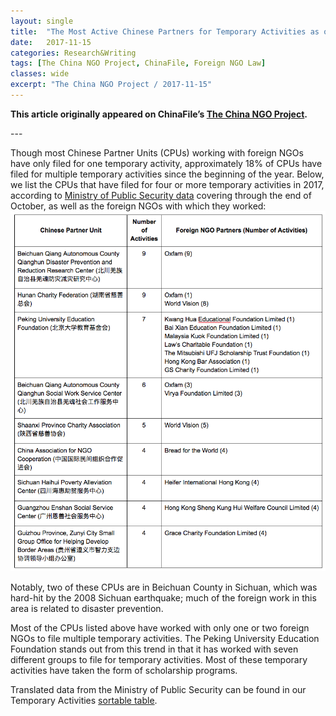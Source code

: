 ```yaml
---
layout: single
title:  "The Most Active Chinese Partners for Temporary Activities as of October 2017"
date:   2017-11-15
categories: Research&Writing
tags: [The China NGO Project, ChinaFile, Foreign NGO Law]
classes: wide
excerpt: "The China NGO Project / 2017-11-15"
---
```


**This article originally appeared on ChinaFile’s [The China NGO Project](http://www.chinafile.com/ngo/analysis/most-active-chinese-partners-temporary-activities-of-october-2017).**



--- <br>

Though most Chinese Partner Units (CPUs) working with foreign NGOs have only filed for one temporary activity, approximately 18% of CPUs have filed for multiple temporary activities since the beginning of the year. Below, we list the CPUs that have filed for four or more temporary activities in 2017, according to [Ministry of Public Security data](http://ngo.mps.gov.cn/ngo/portal/toInfogs.do?beginDate=&amp;endDate=&amp;pager.offset=0&amp;q=) covering through the end of October, as well as the foreign NGOs with which they worked:
![active_CPUs](/media/active_CPUs.png)

Notably, two of these CPUs are in Beichuan County in Sichuan, which was hard-hit by the 2008 Sichuan earthquake; much of the foreign work in this area is related to disaster prevention.

Most of the CPUs listed above have worked with only one or two foreign NGOs to file multiple temporary activities. The Peking University Education Foundation stands out from this trend in that it has worked with seven different groups to file for temporary activities. Most of these temporary activities have taken the form of scholarship programs.

Translated data from the Ministry of Public Security can be found in our Temporary Activities [sortable table](http://www.chinafile.com/temporary-activities-sortable-table).
